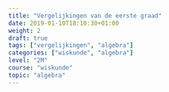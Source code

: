 ```yaml
---
title: "Vergelijkingen van de eerste graad"
date: 2019-01-10T18:10:30+01:00
weight: 2
draft: true
tags: ["vergelijkingen", "algebra"]
categories: ["wiskunde", "algebra"]
level: "2M"
course: "wiskunde"
topic: "algebra"
---
```

